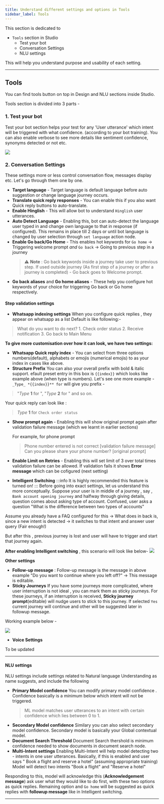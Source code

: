 ```yaml
---
title: Understand different settings and options in Tools
sidebar_label: Tools 
---
```

This section is dedicated to
-  `Tools` section in Studio
    -  Test your bot
    -  Conversation Settings
    -  NLU settings

This will help you understand purpose and usability of each setting.

---

## Tools 
You can find tools button on top in Design and NLU sections inside Studio. 

Tools section is divided into 3 parts -

### 1. Test your bot

Test your bot section helps your test for any 'User utterance' which intent will be triggered with what confidence. (according to your bot training). 
You can also enable verbose to see more details like sentiment confidence, synonyms detected or not etc.

![](https://i.imgur.com/1Sb3ay3.gif)

### 2. Conversation Settings
These settings more or less control conversation flow, messages display etc. Let's go through them one by one. 

- **Target language** - Target language is default language before auto suggestion or change language journey occurs. 
- **Translate quick reply responses** - You can enable this if you also want Quick reply buttons to auto-translate. 
- **Enable Hinglish** - This will allow bot to understand `Hinglish` user utterances. 
- **Auto Detect Language** - Enabling this, bot can auto-detect the language user typed in and change own language to that in response (if configured). This remains in place till 2 days or until bot language is changed by user selection through `set language` action node. 
- **Enable Go back/Go Home** - This enables hot keywords for `Go home` -> Triggering welcome prompt *and* `Go back` -> Going to previous step in a journey
    > :warning: **Note** : Go back keywords inside a journey take user to previous step. If used outside journey (As first step of a journey or after a journey is completed) - Go back goes to Welcome prompt. 
- **Go back aliases** and **Go home aliases** - These help you configure hot keywords of your choice for triggering Go back or Go home respectively. 

#### **Step validation settings**
- **Whatsapp indexing settings**
When you configure quick replies , they appear on whatsapp as a list 
Default is like following:-

> What do you want to do next?
        1. Check order status
        2. Receive notification
        3. Go back to Main Menu
        
**To give more customisation over how it can look, we have two settings:**
* **Whatsapp Quick reply index** - You can select from three options numbers(default), alphabets or emojis (numerical emojis) to as your index in cases like above.
* **Structure Prefix** You can also your overall prefix with bold & italic support. 
efault  preset entry in this box is `{{index}}` which looks like example above (when type is numbers).
    Let's see one more example -
    `_Type_ *{{index}}** for` will give you prefix  - 
> "*Type* **1** for ", "*Type* **2** for " and so on. 

Your quick reply can look like : 
> *Type* **1** for `Check order status`


- **Show prompt again** - Enabling this will show original prompt again after validation failure message (which we learnt in earlier sections)

    For example, for phone prompt
    > Phone number entered is not correct [validation failure message]
    > Can you please share your phone number? [original prompt]
        
- **Enable Limit on Retries** - Enabling this will set limit of 3 over total times validation failure can be allowed. If validation fails it shows **Error message** which can be cofigured (next setting)
    
- **Intelligent Switching**
:::info
It is highly recommended this feature is turned on! 
:::
Before going into exact settings, let us understand this more conceptually. 
Suppose your user is in middle of a journey , say , `Bank account opening journey` and halfway through giving details, question comes about asking type of account. 
Confused, user asks a question "What is the difference between two types of accounts" 

Assume you already have a FAQ configured for this -> 
What does in back is, since a new intent is detected -> it switches to that intent and answer user query (Fair enough!)

But after this , previous journey is lost and user will have to trigger and start that journey again. 

**After enabling Intelligent switching** , this scenario will look like below- 
![](https://i.imgur.com/6JStpcm.gif)



**Other settings**
- **Follow-up message** : Follow-up message is the message in above example "Do you want to continue where you left off?" -> This message is editable. 
- **Sticky Journeys**
If you have some journeys more complicated, where user interruption is not ideal , you can mark them as sticky journeys. 
For these journeys, if an interruption is received, **Sticky journey prompt**(editable) will nudge users to stick to this journey. If selected `Yes` current journey will continue and other will be suggested later in followup message. 

Working example below - 

![](https://i.imgur.com/Nouk1jD.gif)




- **Voice Settings**

To be updated

---

#### NLU settings

NLU settings include settings related to Natural language Understanding as name suggests, and include the following

- **Primary Model confidence**
You can modify primary model confidence . Confidence basically is a minimum below which intent will not be triggered. 
    > ML model matches user utterances to an intent with certain confidence which lies between 0 to 1. 
- **Secondary Model confidence** 
Similary you can also select secondary model confidence. Secondary model is basically your Global contextual model. 
- **Document Search Threshold** 
Document Search thershold is minimum confidence needed to show documents in document search node. 
- **Multi-Intent settings**
Enabling Multi-Intent will help model detecting two - intents in one user utterances. 
Basically, if this is enabled and user says
" Book a flight and reserve a hotel" (assuming appropriate training)
Model will detect two intents "Book a flight" and "Reserve a hotel"

Responding to this, model will acknowledge this (**Acknowledgement message**) ask user what they would like to do first, with these two options as quick replies. 
Remaining option and `Go home` will be suggested as quick replies with **followup message** like in Intelligent switching. 

---

